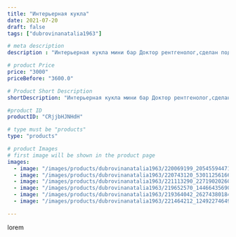 ```yaml
---
title: "Интерьерная кукла"
date: 2021-07-20
draft: false
tags: ["dubrovinanatalia1963"]

# meta description
description : "Интерьерная кукла мини бар Доктор рентгенолог,сделан под заказ.Высота куклы в сидячем положении50 см,высота всей куклы 63 см."

# product Price
price: "3000"
priceBefore: "3600.0"

# Product Short Description
shortDescription: "Интерьерная кукла мини бар Доктор рентгенолог,сделан под заказ.Высота куклы в сидячем положении50 см,высота всей куклы 63 см."

#product ID
productID: "CRjjbHJNHdH"

# type must be "products"
type: "products"

# product Images
# first image will be shown in the product page
images:
  - image: "/images/products/dubrovinanatalia1963/220069199_205455944718590_4811531868538467601_n.jpg"
  - image: "/images/products/dubrovinanatalia1963/220743120_530112561666330_3964227931957787570_n.jpg"
  - image: "/images/products/dubrovinanatalia1963/221113290_227190202608107_2458838958824105615_n.jpg"
  - image: "/images/products/dubrovinanatalia1963/219652570_1446643569042014_2638894980705449081_n.jpg"
  - image: "/images/products/dubrovinanatalia1963/219364042_262743801849673_6091416435226869795_n.jpg"
  - image: "/images/products/dubrovinanatalia1963/221464212_124922746498628_1047276677123828897_n.jpg"

---
```

lorem
